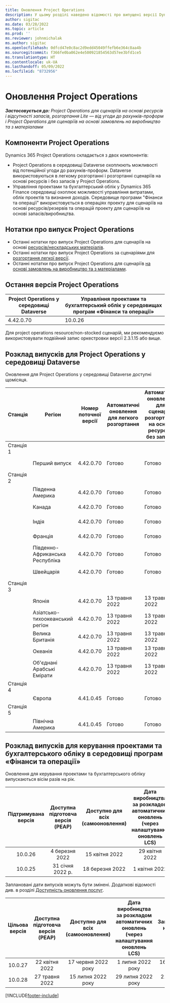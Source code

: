```yaml
---
title: Оновлення Project Operations
description: У цьому розділі наведено відомості про випущені версії Dynamics 365 Project Operations.
author: sigitac
ms.date: 03/28/2022
ms.topic: article
ms.prod: ''
ms.reviewer: johnmichalak
ms.author: sigitac
ms.openlocfilehash: 0dfcd47e0c8ac2d9edd45049ffefb6e364c8aa4b
ms.sourcegitcommit: f366fe0ba062e4e500921854563d57ee3bfd1ce5
ms.translationtype: HT
ms.contentlocale: uk-UA
ms.lasthandoff: 05/09/2022
ms.locfileid: "8732956"
---
```

# <a name="project-operations-updates"></a>Оновлення Project Operations

_**Застосовується до:** Project Operations для сценаріїв на основі ресурсів і відсутності запасів, розгортання Lite — від угоди до рахунків-проформ і Project Operations для сценаріїв на основі замовлень на виробництво та з матеріалами_



## <a name="project-operations-components"></a>Компоненти Project Operations

Dynamics 365 Project Operations складається з двох компонентів:

- Project Operations в середовищі Dataverse охоплюють можливості від потенційної угоди до рахунків-проформ. Dataverse використовуються в легкому розгортанні і розгортанні сценаріїв на основі ресурсів і без запасів у Project Operations.
- Управління проектами та бухгалтерський облік у Dynamics 365 Finance середовищі охоплює можливості управління витратами, облік проектів та визнання доходів. Середовище програми "Фінанси та операції" використовується в операціях проекту для сценаріїв на основі ресурсів/резервів та операцій проекту для сценаріїв на основі запасів/виробництва.

## <a name="project-operations-release-notes"></a>Нотатки про випуск Project Operations
- Останні нотатки про випуск Project Operations для сценаріїв на основі [ресурсів/нескладських матеріалів](whats-new-may-2022-resource-based.md).
- Останні нотатки про випуск Project Operations за сценаріями для [розгортання легкої версії](../pro/whats-new/whats-new-may-2022-lite.md).
- Останні нотатки про випуск Project Operations для сценаріїв [на основі замовлень на виробництво та з матеріалами](../prod-pma/whats-new/whats-new-oct-2021-stocked.md).

## <a name="project-operations-latest-version"></a>Остання версія Project Operations

| Project Operations у середовищі Dataverse | Управління проектами та бухгалтерський облік у середовищах програм «Фінанси та операції» | 
| --- | --- |
| 4.42.0.70 | 10.0.26 |

Для project operations resource/non-stocked сценарій, ми рекомендуємо використовувати подвійний запис оркестровки версії 2.3.1.15 або вище.

## <a name="release-schedule-for-project-operations-on-dataverse-environment"></a>Розклад випусків для Project Operations у середовищі Dataverse

Оновлення для Project Operations у середовищі Dataverse доступні щомісяця. 

| Станція | Регіон | Номер поточної версії | Автоматичні оновлення для легкого розгортання | Автоматичні оновлення для сценаріїв розгортання на основі ресурсів і без запасів | Номер наступної версії | Наступна версія є загальнодоступною |
|-----------|-----------------------|-----------------|--------------------|---------------------|---------------------|---------------------|
| Станція 1 |   &nbsp;              |    &nbsp;       | &nbsp;             |      &nbsp;         |      &nbsp;         |      &nbsp;         |
|   &nbsp;  | Перший випуск         |  4.42.0.70      | Готово           | Готово            | Має бути визначено                 | 27 травня 2022        |
| Станція 2 |   &nbsp;              |    &nbsp;       | &nbsp;             |      &nbsp;         |      &nbsp;         |      &nbsp;         |
|   &nbsp;  | Південна Америка         |  4.42.0.70      | Готово           | Готово            | Має бути визначено                 | 27 травня 2022        |
|   &nbsp;  | Канада                |  4.42.0.70      | Готово           | Готово            | Має бути визначено                 | 27 травня 2022        |
|   &nbsp;  | Індія                 |  4.42.0.70      | Готово           | Готово            | Має бути визначено                 | 27 травня 2022        |
|   &nbsp;  | Франція                |  4.42.0.70      | Готово           | Готово            | Має бути визначено                 | 27 травня 2022        |
|   &nbsp;  | Південно-Африканська Республіка          |  4.42.0.70      | Готово           | Готово            | Має бути визначено                 | 27 травня 2022        |
|   &nbsp;  | Швейцарія           |  4.42.0.70      | Готово           | Готово            | Має бути визначено                 | 27 травня 2022        |
| Станція 3 |      &nbsp;           |     &nbsp;      |     &nbsp;         |      &nbsp;         |      &nbsp;         |      &nbsp;         |
|   &nbsp;  | Японія                 |  4.42.0.70      | 13 травня 2022       | 13 травня 2022        | Має бути визначено                 | 03 червня 2022 року       |
|   &nbsp;  | Азіатсько-тихоокеанський регіон          |  4.42.0.70      | 13 травня 2022       | 13 травня 2022        | Має бути визначено                 | 03 червня 2022 року       |
|   &nbsp;  | Велика Британія         |  4.42.0.70      | 13 травня 2022       | 13 травня 2022        | Має бути визначено                 | 03 червня 2022 року       |
|   &nbsp;  | Океанія               |  4.42.0.70      | 13 травня 2022       | 13 травня 2022        | Має бути визначено                 | 03 червня 2022 року       |
|   &nbsp;  | Об'єднані Арабські Емірати  |  4.42.0.70      | 13 травня 2022       | 13 травня 2022        | Має бути визначено                 | 03 червня 2022 року       |
| Станція 4 |     &nbsp;            |     &nbsp;      |     &nbsp;         |      &nbsp;         |      &nbsp;         |      &nbsp;         |
|   &nbsp;  | Європа                |  4.41.0.45      | Готово           | Готово            | 4.42.0.70           | 13 травня 2022        |
| Станція 5 |     &nbsp;            |     &nbsp;      |     &nbsp;         |      &nbsp;         |      &nbsp;         |      &nbsp;         |
|   &nbsp;  | Північна Америка         |  4.41.0.45      | Готово           | Готово            | 4.42.0.70           | 20 травня 2022        |

## <a name="release-schedule-for-project-management-and-accounting-in-the-finance-and-operations-apps-environment"></a>Розклад випусків для керування проектами та бухгалтерського обліку в середовищі програм «Фінанси та операції»

Оновлення для керування проектами та бухгалтерського обліку випускаються вісім разів на рік.

|Підтримувана версія| Доступна підготовча версія (PEAP) | Доступно для всіх (самооновлення) | Дата виробництва за розкладом автоматичних оновлень (через налаштування оновлень LCS) |   Завершення надання послуг   |
|:---------------:|:---------------------------:|:---------------------------------:|:--------------------------------------------------------------------:|:------------------:|
|     10.0.26     |      4 березня 2022          |        15 квітня 2022             |                          29 квітня 2022                              | 15 липня 2022 року      |
|     10.0.25     |      31 січня 2022 р.       |        18 березня 2022             |                          1 квітня 2022                               | 10 червня 2022 року      |


Заплановані дати випусків можуть бути змінені. Додаткові відомості див. в розділі [Доступність оновлення послуг](/dynamics365/fin-ops-core/fin-ops/get-started/public-preview-releases?toc=%2fdynamics365%2ffinance%2ftoc.json).

|Цільова версія | Доступна підготовча версія (PEAP) | Доступно для всіх (самооновлення) | Дата виробництва за розкладом автоматичних оновлень (через налаштування оновлень LCS) |   Завершення надання послуг   |
|:---------------:|:---------------------------:|:---------------------------------:|:--------------------------------------------------------------------:|:------------------:|
|     10.0.27     |      22 квітня 2022         |        17 червня 2022 року              |                          1 липня 2022 року                                | 16 вересня 2022 р. |
|     10.0.28     |      27 травня 2022           |        15 липня 2022 року              |                          29 липня 2022 року                               | 21 жовтня 2022 р.   |

[!INCLUDE[footer-include](../includes/footer-banner.md)]
